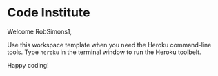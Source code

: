 # Code Institute

Welcome RobSimons1,

Use this workspace template when you need the Heroku command-line tools. Type `heroku` in the terminal window to run the Heroku toolbelt.

Happy coding!

